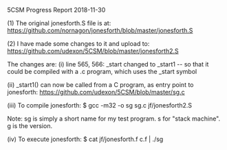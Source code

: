 5CSM Progress Report 2018-11-30

(1) The original jonesforth.S file is at:
https://github.com/nornagon/jonesforth/blob/master/jonesforth.S

(2) I have made some changes to it and upload to:
https://github.com/udexon/5CSM/blob/master/jonesforth2.S

The changes are:
(i) line 565, 566: _start changed to _start1 
-- so that it could be compiled with a .c program, which uses the _start symbol

(ii) _start1() can now be called from a C program, as entry point to jonesforth:
https://github.com/udexon/5CSM/blob/master/sg.c

(iii) To compile jonesforth:
$ gcc -m32 -o sg sg.c jf/jonesforth2.S

Note: sg is simply a short name for my test program. s for "stack machine". g is the version.

(iv) To execute jonesforth:
$ cat jf/jonesforth.f c.f | ./sg
